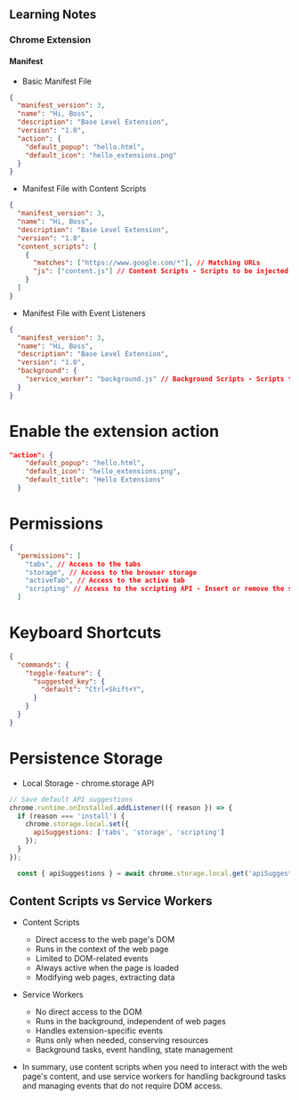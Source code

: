 ## Learning Notes

### Chrome Extension

#### Manifest
- Basic Manifest File
```json
{
  "manifest_version": 3,
  "name": "Hi, Boss",
  "description": "Base Level Extension",
  "version": "1.0",
  "action": {
    "default_popup": "hello.html",
    "default_icon": "hello_extensions.png"
  }
}
```

- Manifest File with Content Scripts
```json
{
  "manifest_version": 3,
  "name": "Hi, Boss",
  "description": "Base Level Extension",
  "version": "1.0",
  "content_scripts": [
    {
      "matches": ["https://www.google.com/*"], // Matching URLs
      "js": ["content.js"] // Content Scripts - Scripts to be injected into the webpage
    }
  ]
} 
```

- Manifest File with Event Listeners
```json
{
  "manifest_version": 3,
  "name": "Hi, Boss",
  "description": "Base Level Extension",
  "version": "1.0",
  "background": {
    "service_worker": "background.js" // Background Scripts - Scripts to be injected into the background page
  }
}
```

# Enable the extension action
```json
"action": {
    "default_popup": "hello.html",
    "default_icon": "hello_extensions.png",
    "default_title": "Hello Extensions"
  }
```

# Permissions
```json
{
  "permissions": [
    "tabs", // Access to the tabs
    "storage", // Access to the browser storage
    "activeTab", // Access to the active tab
    "scripting" // Access to the scripting API - Insert or remove the style sheet using the Scripting API.
  ]
```

# Keyboard Shortcuts
```json
{
  "commands": {
    "toggle-feature": {
      "suggested_key": {
        "default": "Ctrl+Shift+Y",
      }
    }
  }
} 
```

# Persistence Storage
- Local Storage - chrome.storage API
```js
// Save default API suggestions
chrome.runtime.onInstalled.addListener(({ reason }) => {
  if (reason === 'install') {
    chrome.storage.local.set({
      apiSuggestions: ['tabs', 'storage', 'scripting']
    });
  }
});

  const { apiSuggestions } = await chrome.storage.local.get('apiSuggestions');
```


## Content Scripts vs Service Workers
- Content Scripts
  - Direct access to the web page's DOM
  - Runs in the context of the web page
  - Limited to DOM-related events
  - Always active when the page is loaded
  - Modifying web pages, extracting data

- Service Workers
  - No direct access to the DOM
  - Runs in the background, independent of web pages
  - Handles extension-specific events
  - Runs only when needed, conserving resources
  - Background tasks, event handling, state management

- In summary, use content scripts when you need to interact with the web page's content, and use service workers for handling background tasks and managing events that do not require DOM access.

